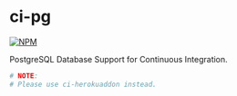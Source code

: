# ci-pg

[![NPM](https://nodei.co/npm/ci-pg.png)](https://nodei.co/npm/ci-pg/)

PostgreSQL Database Support for Continuous Integration.

```bash
# NOTE:
# Please use ci-herokuaddon instead.
```
